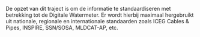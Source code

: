De opzet van dit traject is om de informatie te standaardiseren met betrekking tot de Digitale Watermeter. Er wordt hierbij maximaal hergebruikt uit nationale, regionale en internationale standaarden zoals ICEG Cables & Pipes, INSPIRE, SSN/SOSA, MLDCAT-AP, etc.